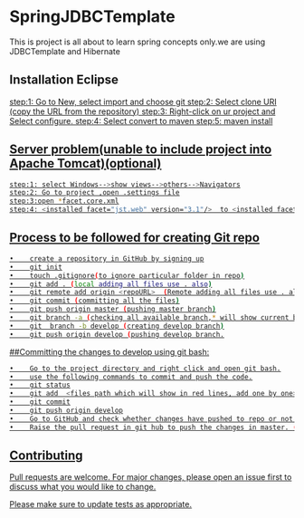 # SpringJDBCTemplate 

This is project is all about to learn spring concepts only.we are using JDBCTemplate and Hibernate


## Installation Eclipse 
<u>
step:1: Go to New, select import and choose git
step:2: Select clone URI (copy the URL from the repository)
step:3: Right-click on ur project and Select configure.
step:4: Select convert to maven
step:5: maven install
<u>





## Server problem(unable to include project into Apache Tomcat)(optional)
```bash
step:1: select Windows-->show views-->others-->Navigators
step:2: Go to project ,open .settings file
step:3:open *facet.core.xml
step:4: <installed facet="jst.web" version="3.1"/>  to <installed facet="jst.web" version="2.5"/>
 ```




## Process to be followed for creating Git repo
```bash
•    create a repository in GitHub by signing up
•    git init
•    touch .gitignore(to ignore particular folder in repo)
•    git add . (local adding all files use . also)
•    git remote add origin <repoURL>  (Remote adding all files use . also)
•    git commit (committing all the files)
•    git push origin master (pushing master branch)
•    git branch -a (checking all available branch,* will show current branch)
•    git  branch -b develop (creating develop branch)
•    git push origin develop (pushing develop branch.

 ```
##Committing the changes to develop using git bash:
```bash
•    Go to the project directory and right click and open git bash.
•    use the following commands to commit and push the code.
•    git status
•    git add  <files path which will show in red lines, add one by one>
•    git commit
•    git push origin develop
•    Go to GitHub and check whether changes have pushed to repo or not.
•    Raise the pull request in git hub to push the changes in master. (There should not be any conflicts)(PR will review by approver and then merged if all ok)

 ```
 
 ## Contributing
Pull requests are welcome. For major changes, please open an issue first to discuss what you would like to change.

Please make sure to update tests as appropriate.
